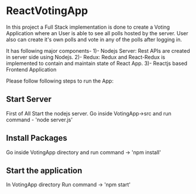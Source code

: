 # ReactVotingApp

In this project a Full Stack implementation is done to create a Voting Application where an User is able to see all polls hosted by the server. User also can create it's own polls and vote in any of the polls after logging in.

It has following major components-
    1)- Nodejs Server: Rest APIs are created in server side using Nodejs.
    2)- Redux: Redux and React-Redux is implemented to contain and maintain state of React App.
    3)- Reactjs based Frontend Application

Please follow following steps to run the App:

## Start Server

First of All Start the nodejs server. Go inside VotingApp->src and run command - 'node server.js'

## Install Packages

Go inside VotingApp directory and run command -> 'npm install'

## Start the application

In VotingApp directory Run command -> 'npm start'



